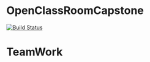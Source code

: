 # OpenClassRoomCapstone

[![Build Status](https://travis-ci.org/pascaloseko/OpenClassRoomCapstone.svg?branch=master)](https://travis-ci.org/pascaloseko/OpenClassRoomCapstone)
# TeamWork
